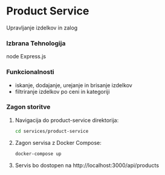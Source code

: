 # **Product Service**
Upravljanje izdelkov in zalog

### **Izbrana Tehnologija**
node Express.js

### **Funkcionalnosti**
* iskanje, dodajanje, urejanje in brisanje izdelkov
* filtriranje izdelkov po ceni in kategoriji

### **Zagon storitve**
1. Navigacija do product-service direktorija:

   ```bash
   cd services/product-service
   ```

2. Zagon servisa z Docker Compose:

   ```bash
   docker-compose up
   ```

3. Servis bo dostopen na http://localhost:3000/api/products
